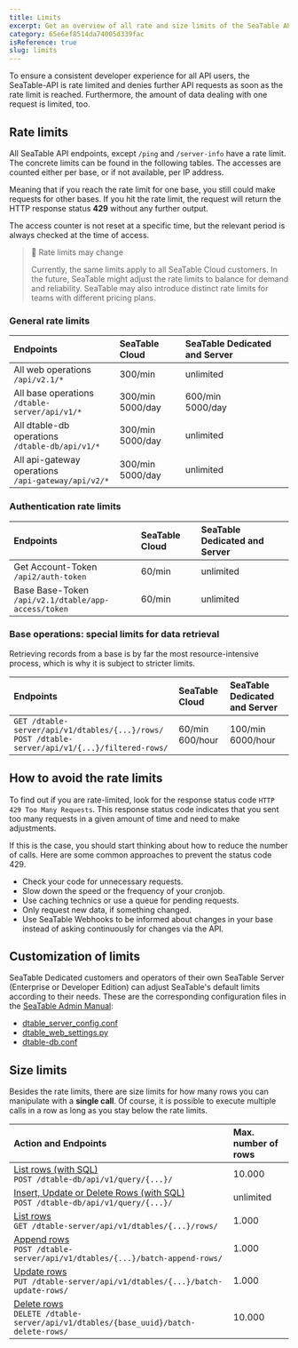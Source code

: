 ```yaml
---
title: Limits
excerpt: Get an overview of all rate and size limits of the SeaTable API.
category: 65e6ef8514da74005d339fac
isReference: true
slug: limits
---
```


<style>
.markdown-body {
	--markdown-title-marginTop: 2em;
}
</style>

To ensure a consistent developer experience for all API users, the SeaTable-API is rate limited and denies further API requests as soon as the rate limit is reached. Furthermore, the amount of data dealing with one request is limited, too.

## Rate limits

All SeaTable API endpoints, except `/ping` and `/server-info` have a rate limit. The concrete limits can be found in the following tables. The accesses are counted either per base, or if not available, per IP address.

Meaning that if you reach the rate limit for one base, you still could make requests for other bases. If you hit the rate limit, the request will return the HTTP response status **429** without any further output.

The access counter is not reset at a specific time, but the relevant period is always checked at the time of access.

> 🚧 Rate limits may change
>
> Currently, the same limits apply to all SeaTable Cloud customers. In the future, SeaTable might adjust the rate limits to balance for demand and reliability. SeaTable may also introduce distinct rate limits for teams with different pricing plans.

### General rate limits

| Endpoints                                              | SeaTable Cloud       | SeaTable Dedicated and Server |
| :----------------------------------------------------- | :------------------- | :---------------------------- |
| All web operations<br/>`/api/v2.1/*`                   | 300/min              | unlimited                     |
| All base operations<br/>`/dtable-server/api/v1/*`      | 300/min<br/>5000/day | 600/min<br/>5000/day          |
| All dtable-db operations<br/>`/dtable-db/api/v1/*`     | 300/min<br/>5000/day | unlimited                     |
| All api-gateway operations<br/>`/api-gateway/api/v2/*` | 300/min<br/>5000/day | unlimited                     |

### Authentication rate limits

| Endpoints                                               | SeaTable Cloud | SeaTable Dedicated and Server |
| :------------------------------------------------------ | :------------- | :---------------------------- |
| Get Account-Token<br/>`/api2/auth-token`                | 60/min         | unlimited                     |
| Base Base-Token<br/>`/api/v2.1/dtable/app-access/token` | 60/min         | unlimited                     |

### Base operations: special limits for data retrieval

Retrieving records from a base is by far the most resource-intensive process, which is why it is subject to stricter limits.

| Endpoints                                                                                             | SeaTable Cloud      | SeaTable Dedicated and Server |
| :---------------------------------------------------------------------------------------------------- | :------------------ | :---------------------------- |
| `GET /dtable-server/api/v1/dtables/{...}/rows/`<br/>`POST /dtable-server/api/v1/{...}/filtered-rows/` | 60/min<br/>600/hour | 100/min<br/>6000/hour         |

## How to avoid the rate limits

To find out if you are rate-limited, look for the response status code `HTTP 429 Too Many Requests`. This response status code indicates that you sent too many requests in a given amount of time and need to make adjustments.

If this is the case, you should start thinking about how to reduce the number of calls. Here are some common approaches to prevent the status code 429.

- Check your code for unnecessary requests.
- Slow down the speed or the frequency of your cronjob.
- Use caching technics or use a queue for pending requests.
- Only request new data, if something changed.
- Use SeaTable Webhooks to be informed about changes in your base instead of asking continuously for changes via the API.

## Customization of limits

SeaTable Dedicated customers and operators of their own SeaTable Server (Enterprise or Developer Edition) can adjust SeaTable's default limits according to their needs. These are the corresponding configuration files in the [SeaTable Admin Manual](https://manual.seatable.io):

- [dtable_server_config.conf](https://manual.seatable.io/config/dtable_server_config/)
- [dtable_web_settings.py](https://manual.seatable.io/config/dtable_web_settings/)
- [dtable-db.conf](https://manual.seatable.io/config/dtable_db_conf/)

## Size limits

Besides the rate limits, there are size limits for how many rows you can manipulate with a **single call**. Of course, it is possible to execute multiple calls in a row as long as you stay below the rate limits.

| Action and Endpoints                                                                                                | Max. number of rows |
| :------------------------------------------------------------------------------------------------------------------ | :------------------ |
| [List rows (with SQL)](/reference/list-rows-with-sql)<br/>`POST /dtable-db/api/v1/query/{...}/`                     | 10.000              |
| [Insert, Update or Delete Rows (with SQL)](/reference/list-rows-with-sql)<br/>`POST /dtable-db/api/v1/query/{...}/` | unlimited           |
| [List rows](/reference/list-rows)<br/>`GET /dtable-server/api/v1/dtables/{...}/rows/`                               | 1.000               |
| [Append rows](/reference/append-rows)<br/>`POST /dtable-server/api/v1/dtables/{...}/batch-append-rows/`             | 1.000               |
| [Update rows](/reference/update-rows)<br/>`PUT /dtable-server/api/v1/dtables/{...}/batch-update-rows/`              | 1.000               |
| [Delete rows](/reference/delete-rows)<br/>`DELETE /dtable-server/api/v1/dtables/{base_uuid}/batch-delete-rows/`     | 10.000              |
